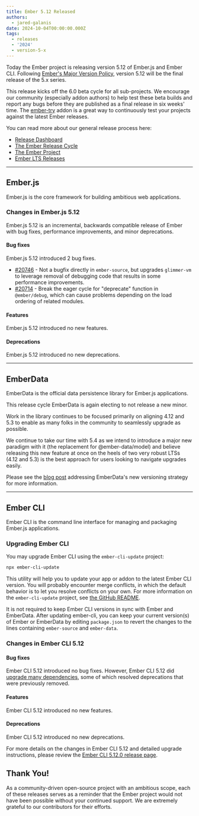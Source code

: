 ```yaml
---
title: Ember 5.12 Released
authors:
  - jared-galanis
date: 2024-10-04T00:00:00.000Z
tags:
  - releases
  - '2024'
  - version-5-x
---
```


Today the Ember project is releasing version 5.12 of Ember.js and Ember CLI. Following [Ember's Major Version Policy](https://rfcs.emberjs.com/id/0830-evolving-embers-major-version-process), version 5.12 will be the final release of the 5.x series.

This release kicks off the 6.0 beta cycle for all sub-projects. We encourage our community (especially addon authors) to help test these beta builds and report any bugs before they are published as a final release in six weeks' time. The [ember-try](https://github.com/ember-cli/ember-try) addon is a great way to continuously test your projects against the latest Ember releases.

You can read more about our general release process here:

- [Release Dashboard](http://emberjs.com/releases/)
- [The Ember Release Cycle](https://blog.emberjs.com/new-ember-release-process/)
- [The Ember Project](https://blog.emberjs.com/ember-project-at-2-0/)
- [Ember LTS Releases](https://blog.emberjs.com/announcing-embers-first-lts/)

---

## Ember.js

Ember.js is the core framework for building ambitious web applications.

### Changes in Ember.js 5.12

Ember.js 5.12 is an incremental, backwards compatible release of Ember with bug fixes, performance improvements, and minor deprecations.

#### Bug fixes

Ember.js 5.12 introduced 2 bug fixes.

- [#20746](https://github.com/emberjs/ember.js/pull/20746) - Not a bugfix directly in `ember-source`, but upgrades `glimmer-vm` to leverage removal of debugging code that results in some performance improvements.
- [#20714](https://github.com/emberjs/ember.js/pull/20714) - Break the eager cycle for "deprecate" function in `@ember/debug`, which can cause problems depending on the load ordering of related modules.

#### Features

Ember.js 5.12 introduced no new features.

#### Deprecations

Ember.js 5.12 introduced no new deprecations.

---

## EmberData

EmberData is the official data persistence library for Ember.js applications.

This release cycle EmberData is again electing to not release a new minor.

Work in the library continues to be focused primarily on aligning 4.12 and 5.3 to enable as many folks in the community to seamlessly upgrade as possible.

<!-- alex ignore easy -->

We continue to take our time with 5.4 as we intend to introduce a major new paradigm with it (the replacement for @ember-data/model) and believe releasing this new feature at once on the heels of two very robust LTSs (4.12 and 5.3) is the best approach for users looking to navigate upgrades easily.

Please see the [blog post](https://blog.emberjs.com/updates-to-ember-data-versioning-strategy) addressing EmberData's new versioning strategy for more information.

---

## Ember CLI

Ember CLI is the command line interface for managing and packaging Ember.js applications.

### Upgrading Ember CLI

You may upgrade Ember CLI using the `ember-cli-update` project:

```bash
npx ember-cli-update
```

This utility will help you to update your app or addon to the latest Ember CLI version. You will probably encounter merge conflicts, in which the default behavior is to let you resolve conflicts on your own. For more information on the `ember-cli-update` project, see [the GitHub README](https://github.com/ember-cli/ember-cli-update).

It is not required to keep Ember CLI versions in sync with Ember and EmberData. After updating ember-cli, you can keep your current version(s) of Ember or EmberData by editing `package.json` to revert the changes to the lines containing `ember-source` and `ember-data`.

### Changes in Ember CLI 5.12

#### Bug fixes

Ember CLI 5.12 introduced no bug fixes. However, Ember CLI 5.12 did [upgrade many dependencies](https://github.com/ember-cli/ember-cli/releases/tag/v5.12.0), some of which resolved deprecations that were previously removed.

#### Features

Ember CLI 5.12 introduced no new features.

#### Deprecations

Ember CLI 5.12 introduced no new deprecations.

For more details on the changes in Ember CLI 5.12 and detailed upgrade
instructions, please review the [Ember CLI 5.12.0 release page](https://github.com/ember-cli/ember-cli/releases/tag/v5.12.0).

## Thank You!

As a community-driven open-source project with an ambitious scope, each of these releases serves as a reminder that the Ember project would not have been possible without your continued support. We are extremely grateful to our contributors for their efforts.
